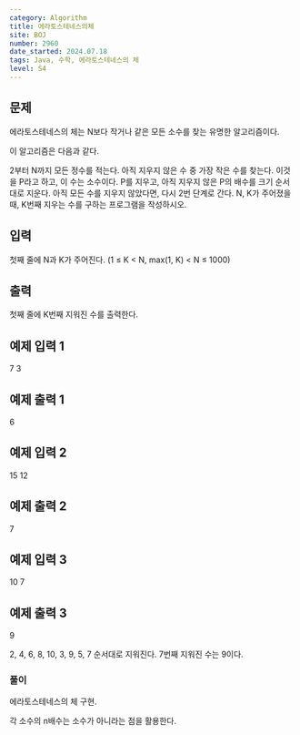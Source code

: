 ```yaml
---
category: Algorithm
title: 에라토스테네스의체
site: BOJ
number: 2960
date_started: 2024.07.18
tags: Java, 수학, 에라토스테네스의 체
level: S4
---
```


## 문제

에라토스테네스의 체는 N보다 작거나 같은 모든 소수를 찾는 유명한 알고리즘이다.

이 알고리즘은 다음과 같다.

2부터 N까지 모든 정수를 적는다.
아직 지우지 않은 수 중 가장 작은 수를 찾는다. 이것을 P라고 하고, 이 수는 소수이다.
P를 지우고, 아직 지우지 않은 P의 배수를 크기 순서대로 지운다.
아직 모든 수를 지우지 않았다면, 다시 2번 단계로 간다.
N, K가 주어졌을 때, K번째 지우는 수를 구하는 프로그램을 작성하시오.

## 입력

첫째 줄에 N과 K가 주어진다. (1 ≤ K < N, max(1, K) < N ≤ 1000)

## 출력

첫째 줄에 K번째 지워진 수를 출력한다.

## 예제 입력 1

7 3

## 예제 출력 1

6

## 예제 입력 2

15 12

## 예제 출력 2

7

## 예제 입력 3

10 7

## 예제 출력 3

9

2, 4, 6, 8, 10, 3, 9, 5, 7 순서대로 지워진다. 7번째 지워진 수는 9이다.

### 풀이

에라토스테네스의 체 구현.

각 소수의 n배수는 소수가 아니라는 점을 활용한다.
